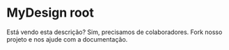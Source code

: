 # MyDesign root

Está vendo esta descrição? Sim, precisamos de colaboradores.
Fork nosso projeto e nos ajude com a documentação.
